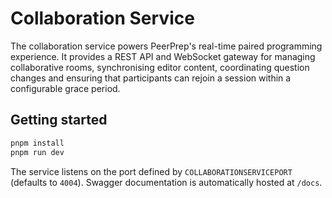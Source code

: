 # Collaboration Service

The collaboration service powers PeerPrep's real-time paired programming experience. It
provides a REST API and WebSocket gateway for managing collaborative rooms, synchronising
editor content, coordinating question changes and ensuring that participants can rejoin a
session within a configurable grace period.

## Getting started

```bash
pnpm install
pnpm run dev
```

The service listens on the port defined by `COLLABORATIONSERVICEPORT` (defaults to `4004`).
Swagger documentation is automatically hosted at `/docs`.

